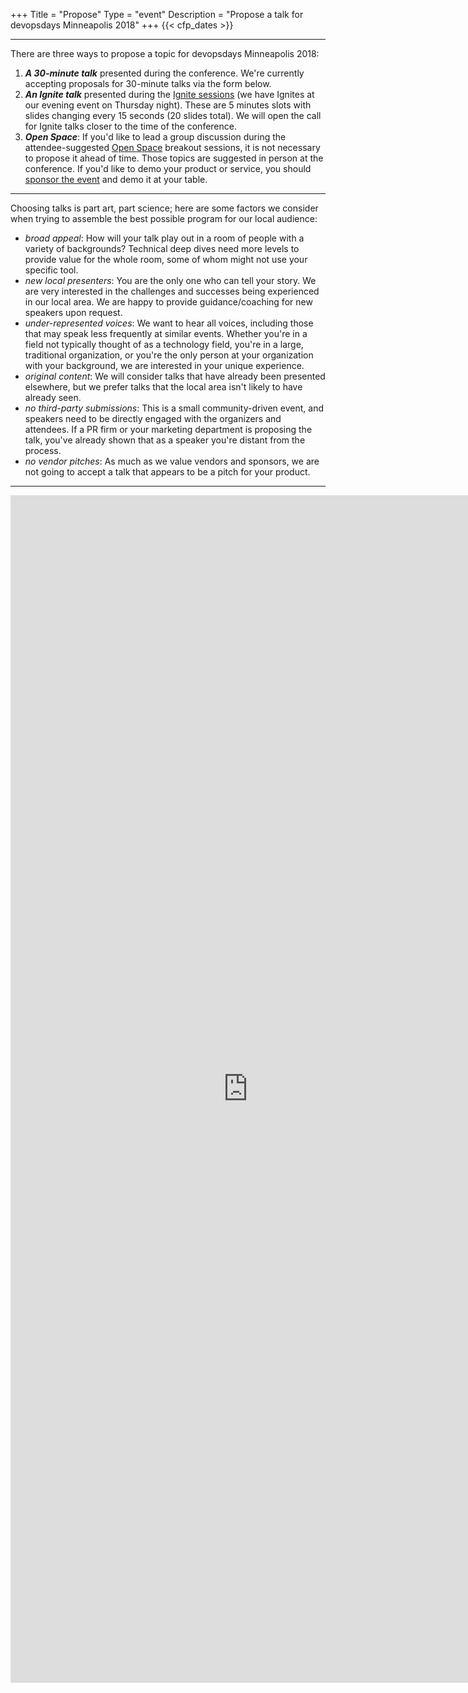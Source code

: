 +++
Title = "Propose"
Type = "event"
Description = "Propose a talk for devopsdays Minneapolis 2018"
+++
 {{< cfp_dates >}}

<hr>

There are three ways to propose a topic for devopsdays Minneapolis 2018:
<ol>
  <li><strong><em>A 30-minute talk</em></strong> presented during the conference. We're currently accepting proposals for 30-minute talks via the form below.</li>
  <li><strong><em>An Ignite talk</em></strong> presented during the <a href="/pages/ignite-talks-format">Ignite sessions</a> (we have Ignites at our evening event on Thursday night). These are 5 minutes slots with slides changing every 15 seconds (20 slides total). We will open the call for Ignite talks closer to the time of the conference.</li>
  <li><strong><em>Open Space</em></strong>: If you'd like to lead a group discussion during the attendee-suggested <a href="/pages/open-space-format">Open Space</a> breakout sessions, it is not necessary to propose it ahead of time. Those topics are suggested in person at the conference. If you'd like to demo your product or service, you should <a href="../sponsor">sponsor the event</a> and demo it at your table.
</ol>

<hr>

Choosing talks is part art, part science; here are some factors we consider when trying to assemble the best possible program for our local audience:

- _broad appeal_: How will your talk play out in a room of people with a variety of backgrounds? Technical deep dives need more levels to provide value for the whole room, some of whom might not use your specific tool.
- _new local presenters_: You are the only one who can tell your story. We are very interested in the challenges and successes being experienced in our local area. We are happy to provide guidance/coaching for new speakers upon request.
- _under-represented voices_: We want to hear all voices, including those that may speak less frequently at similar events. Whether you're in a field not typically thought of as a technology field, you're in a large, traditional organization, or you're the only person at your organization with your background, we are interested in your unique experience.
- _original content_: We will consider talks that have already been presented elsewhere, but we prefer talks that the local area isn't likely to have already seen.
- _no third-party submissions_: This is a small community-driven event, and speakers need to be directly engaged with the organizers and attendees. If a PR firm or your marketing department is proposing the talk, you've already shown that as a speaker you're distant from the process.
- _no vendor pitches_: As much as we value vendors and sponsors, we are not going to accept a talk that appears to be a pitch for your product.

<hr>

<iframe src="https://docs.google.com/forms/d/e/1FAIpQLScPsrM_JqCIMWpeMVo-qyiQcx9-bgNKQGMAtRfQHCojO53iuw/viewform?embedded=true" width="760" height="1900" frameborder="0" marginheight="0" marginwidth="0">Loading...</iframe>
